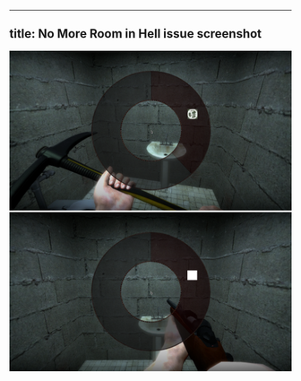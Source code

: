 ----
title: No More Room in Hell issue screenshot
----

![Missed pickaxe icon](/assets/img/NMRIH_icon_issue_1.png)
![Missed sako85 ironsight icon](/assets/img/NMRIH_icon_issue_2.png)
